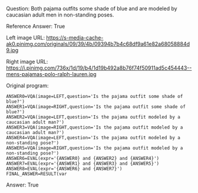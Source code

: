 Question: Both pajama outfits some shade of blue and are modeled by caucasian adult men in non-standing poses.

Reference Answer: True

Left image URL: https://s-media-cache-ak0.pinimg.com/originals/09/39/4b/09394b7b4c68df9a61e82a68058884d9.jpg

Right image URL: https://i.pinimg.com/736x/1d/19/b4/1d19b492a8b76f74f50911ad5c454443--mens-pajamas-polo-ralph-lauren.jpg

Original program:

```
ANSWER0=VQA(image=LEFT,question='Is the pajama outfit some shade of blue?')
ANSWER1=VQA(image=RIGHT,question='Is the pajama outfit some shade of blue?')
ANSWER2=VQA(image=LEFT,question='Is the pajama outfit modeled by a caucasian adult man?')
ANSWER3=VQA(image=RIGHT,question='Is the pajama outfit modeled by a caucasian adult man?')
ANSWER4=VQA(image=LEFT,question='Is the pajama outfit modeled by a non-standing pose?')
ANSWER5=VQA(image=RIGHT,question='Is the pajama outfit modeled by a non-standing pose?')
ANSWER6=EVAL(expr='{ANSWER0} and {ANSWER2} and {ANSWER4}')
ANSWER7=EVAL(expr='{ANSWER1} and {ANSWER3} and {ANSWER5}')
ANSWER8=EVAL(expr='{ANSWER6} and {ANSWER7}')
FINAL_ANSWER=RESULT(var
```
Answer: True

